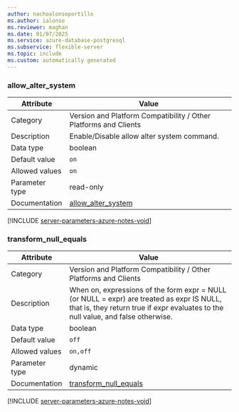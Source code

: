 ```yaml
---
author: nachoalonsoportillo
ms.author: ialonso
ms.reviewer: maghan
ms.date: 01/07/2025
ms.service: azure-database-postgresql
ms.subservice: flexible-server
ms.topic: include
ms.custom: automatically generated
---
```

### allow_alter_system

| Attribute | Value |
| --- | --- |
| Category | Version and Platform Compatibility / Other Platforms and Clients |
| Description | Enable/Disable allow alter system command. |
| Data type | boolean |
| Default value | `on` |
| Allowed values | `on` |
| Parameter type | read-only |
| Documentation | [allow_alter_system](https://www.postgresql.org/docs/17/runtime-config-compatible.html#GUC-ALLOW-ALTER-SYSTEM) |


[!INCLUDE [server-parameters-azure-notes-void](./server-parameters-azure-notes-void.md)]



### transform_null_equals

| Attribute | Value |
| --- | --- |
| Category | Version and Platform Compatibility / Other Platforms and Clients |
| Description | When on, expressions of the form expr = NULL (or NULL = expr) are treated as expr IS NULL, that is, they return true if expr evaluates to the null value, and false otherwise. |
| Data type | boolean |
| Default value | `off` |
| Allowed values | `on,off` |
| Parameter type | dynamic |
| Documentation | [transform_null_equals](https://www.postgresql.org/docs/17/runtime-config-compatible.html#GUC-TRANSFORM-NULL-EQUALS) |


[!INCLUDE [server-parameters-azure-notes-void](./server-parameters-azure-notes-void.md)]



